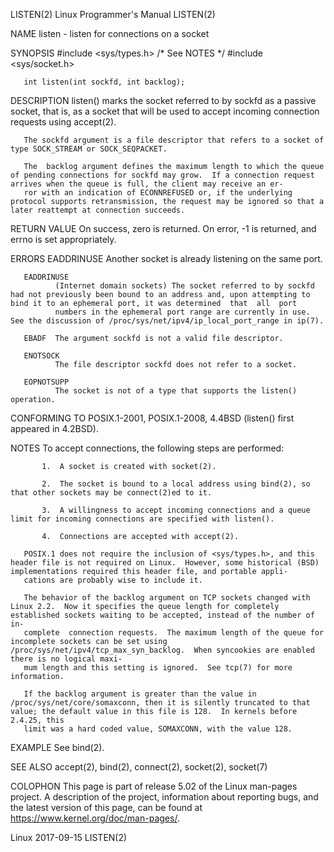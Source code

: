 LISTEN(2)                                                                                 Linux Programmer's Manual                                                                                 LISTEN(2)

NAME
       listen - listen for connections on a socket

SYNOPSIS
       #include <sys/types.h>          /* See NOTES */
       #include <sys/socket.h>

       int listen(int sockfd, int backlog);

DESCRIPTION
       listen() marks the socket referred to by sockfd as a passive socket, that is, as a socket that will be used to accept incoming connection requests using accept(2).

       The sockfd argument is a file descriptor that refers to a socket of type SOCK_STREAM or SOCK_SEQPACKET.

       The  backlog argument defines the maximum length to which the queue of pending connections for sockfd may grow.  If a connection request arrives when the queue is full, the client may receive an er‐
       ror with an indication of ECONNREFUSED or, if the underlying protocol supports retransmission, the request may be ignored so that a later reattempt at connection succeeds.

RETURN VALUE
       On success, zero is returned.  On error, -1 is returned, and errno is set appropriately.

ERRORS
       EADDRINUSE
              Another socket is already listening on the same port.

       EADDRINUSE
              (Internet domain sockets) The socket referred to by sockfd had not previously been bound to an address and, upon attempting to bind it to an ephemeral port, it was determined  that  all  port
              numbers in the ephemeral port range are currently in use.  See the discussion of /proc/sys/net/ipv4/ip_local_port_range in ip(7).

       EBADF  The argument sockfd is not a valid file descriptor.

       ENOTSOCK
              The file descriptor sockfd does not refer to a socket.

       EOPNOTSUPP
              The socket is not of a type that supports the listen() operation.

CONFORMING TO
       POSIX.1-2001, POSIX.1-2008, 4.4BSD (listen() first appeared in 4.2BSD).

NOTES
       To accept connections, the following steps are performed:

           1.  A socket is created with socket(2).

           2.  The socket is bound to a local address using bind(2), so that other sockets may be connect(2)ed to it.

           3.  A willingness to accept incoming connections and a queue limit for incoming connections are specified with listen().

           4.  Connections are accepted with accept(2).

       POSIX.1 does not require the inclusion of <sys/types.h>, and this header file is not required on Linux.  However, some historical (BSD) implementations required this header file, and portable appli‐
       cations are probably wise to include it.

       The behavior of the backlog argument on TCP sockets changed with Linux 2.2.  Now it specifies the queue length for completely established sockets waiting to be accepted, instead of the number of in‐
       complete  connection requests.  The maximum length of the queue for incomplete sockets can be set using /proc/sys/net/ipv4/tcp_max_syn_backlog.  When syncookies are enabled there is no logical maxi‐
       mum length and this setting is ignored.  See tcp(7) for more information.

       If the backlog argument is greater than the value in /proc/sys/net/core/somaxconn, then it is silently truncated to that value; the default value in this file is 128.  In kernels before 2.4.25, this
       limit was a hard coded value, SOMAXCONN, with the value 128.

EXAMPLE
       See bind(2).

SEE ALSO
       accept(2), bind(2), connect(2), socket(2), socket(7)

COLOPHON
       This  page  is  part  of  release  5.02  of  the  Linux  man-pages  project.   A  description  of  the project, information about reporting bugs, and the latest version of this page, can be found at
       https://www.kernel.org/doc/man-pages/.

Linux                                                                                             2017-09-15                                                                                        LISTEN(2)
